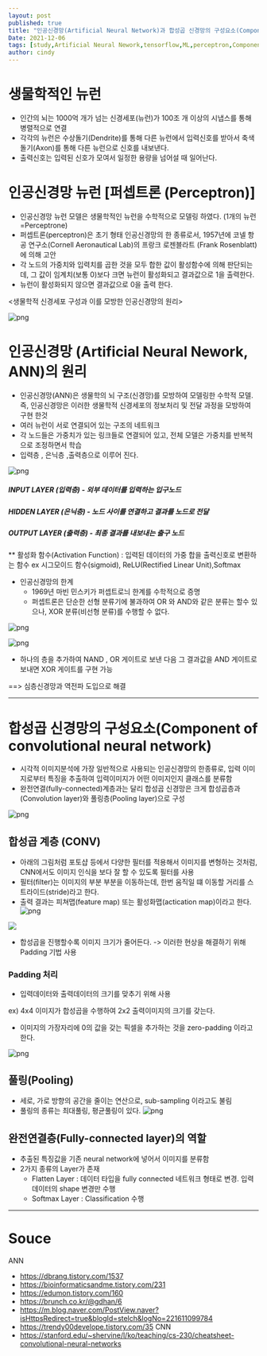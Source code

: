 ```yaml
---
layout: post
published: true
title: "인공신경망(Artificial Neural Network)과 합성곱 신경망의 구성요소(Component of convolutional neural network)"
Date: 2021-12-06
tags: [study,Artificial Neural Nework,tensorflow,ML,perceptron,Component of convolutional neural network]
author: cindy
---
```

# 생물학적인 뉴런
- 인간의 뇌는 1000억 개가 넘는 신경세포(뉴런)가 100조 개 이상의 시냅스를 통해 병렬적으로 연결
- 각각의 뉴런은 수상돌기(Dendrite)를 통해 다른 뉴런에서 입력신호를 받아서 축색돌기(Axon)를 통해 다른 뉴런으로 신호를 내보낸다.
- 출력신호는 입력된 신호가 모여서 일정한 용량을 넘어설 때 일어난다.

# 인공신경망 뉴런 [퍼셉트론 (Perceptron)]
- 인공신경망 뉴런 모델은 생물학적인 뉴런을 수학적으로 모델링 하였다. (1개의 뉴런 =Perceptrone)
- 퍼셉트론(perceptron)은 초기 형태 인공신경망의 한 종류로서, 1957년에 코넬 항공 연구소(Cornell Aeronautical Lab)의 프랑크 로젠블라트 (Frank Rosenblatt)에 의해 고안
- 각 노드의 가중치와 입력치를 곱한 것을 모두 합한 값이 활성함수에 의해 판단되는데, 그 값이 임계치(보통 0)보다 크면 뉴런이 활성화되고 결과값으로 1을 출력한다. 
- 뉴런이 활성화되지 않으면 결과값으로 0을 출력 한다.

<생물학적 신경세포 구성과 이를 모방한 인공신경망의 원리>

![png](/assets/img/Cindy/ann/ANN_2.png)

# 인공신경망 (Artificial Neural Nework, ANN)의 원리
- 인공신경망(ANN)은 생물학의 뇌 구조(신경망)를 모방하여 모델링한 수학적 모델. 즉, 인공신경망은 이러한 생물학적 신경세포의 정보처리 및 전달 과정을 모방하여 구현 한것
- 여러 뉴런이 서로 연결되어 있는 구조의 네트워크
- 각 노드들은 가중치가 있는 링크들로 연결되어 있고, 전체 모델은 가중치를 반복적으로 조정하면서 학습
- 입력층 , 은닉층 ,출력층으로 이루어 진다.

![png](/assets/img/Cindy/ann/ANN_3.png)

##### INPUT LAYER (입력층) - 외부 데이터를 입력하는 입구노드
##### HIDDEN LAYER (은닉층) - 노드 사이를 연결하고 결과를 노드로 전달
##### OUTPUT LAYER (출력층) - 최종 결과를 내보내는 출구 노드

** 활성화 함수(Activation Function) : 입력된 데이터의 가중 합을 출력신호로 변환하는 함수 ex 시그모이드 함수(sigmoid), ReLU(Rectified Linear Unit),Softmax

- 인공신경망의 한계
  - 1969년 마빈 민스키가 퍼셉트로늬 한계를 수학적으로 증명
  - 퍼셉트론은 단순한 선형 분류기에 불과하여 OR 와 AND와 같은 분류는 할수 있으나, XOR 분류(비선형 분류)를 수행할 수 없다.

![png](/assets/img/Cindy/ann/ANN_4.png)

![png](/assets/img/Cindy/ann/ANN_5.png)
  - 하나의 층을 추가하여 NAND , OR 게이트로 보낸 다음 그 결과값을 AND 게이트로 보내면 XOR 게이트를 구현 가능

==> 심층신경망과 역전파 도입으로 해결

---
# 합성곱 신경망의 구성요소(Component of convolutional neural network)
- 시각적 이미지분석에 가장 일반적으로 사용되는 인공신경망의 한종류로, 입력 이미지로부터 특징을 추출하여 입력이미지가 어떤 이미지인지 클래스를 분류함
- 완전연결(fully-connected)계층과는 달리 합성곱 신경망은 크게 합성곱층과(Convolution layer)와 풀링층(Pooling layer)으로 구성 

![png](/assets/img/Cindy/ann/CNN_1.png)

## 합성곱 계층 (CONV)
- 아래의 그림처럼 포토샵 등에서 다양한 필터를 적용해서 이미지를 변형하는 것처럼, CNN에서도 이미지 인식을 보다 잘 할 수 있도록 필터를 사용
- 필터(filter)는 이미지의 부분 부분을 이동하는데, 한번 움직일 떄 이동할 거리를 스트라이드(stride)라고 한다.
- 출력 결과는 피쳐맵(feature map) 또는 활성화맵(actication map)이라고 한다.
![png](/assets/img/Cindy/ann/CNN_0.png)

<img src="https://m.blog.naver.com/msnayana/220776380373?view=img_1">

- 합성곱을 진행할수록 이미지 크기가 줄어든다. -> 이러한 현상을 해결하기 위해 Padding 기법 사용
  
### Padding 처리
- 입력데이터와 출력데이터의 크기를 맞추기 위해 사용

ex) 4x4 이미지가 합성곱을 수행하여 2x2 출력이미지의 크기를 갖는다.
- 이미지의 가장자리에 0의 값을 갖는 픽셀을 추가하는 것을 zero-padding 이라고 한다.
  
![png](/assets/img/Cindy/ann/CNN_3.png)

## 풀링(Pooling)
- 세로, 가로 방향의 공간을 줄이는 연산으로, sub-sampling 이라고도 불림
- 풀링의 종류는 최대풀링, 평균풀링이 있다.
![png](/assets/img/Cindy/ann/CNN_4.png)

## 완전연결층(Fully-connected layer)의 역할
- 추출된 특징값을 기존 neural network에 넣어서 이미지를 분류함
- 2가지 종류의 Layer가 존재
  - Flatten Layer : 데이터 타입을 fully connected 네트워크 형태로 변경. 입력데이터의 shape 변경만 수행
  - Softmax Layer : Classification 수행

---
# Souce
ANN
- https://dbrang.tistory.com/1537
- https://bioinformaticsandme.tistory.com/231
- https://edumon.tistory.com/160
- https://brunch.co.kr/@gdhan/6
- https://m.blog.naver.com/PostView.naver?isHttpsRedirect=true&blogId=stelch&logNo=221611099784
- https://trendy00develope.tistory.com/35
CNN
- https://stanford.edu/~shervine/l/ko/teaching/cs-230/cheatsheet-convolutional-neural-networks
